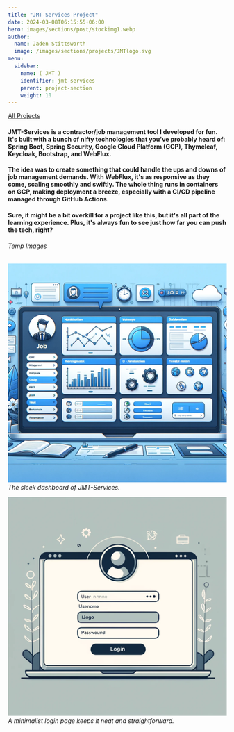```yaml
---
title: "JMT-Services Project"
date: 2024-03-08T06:15:55+06:00
hero: images/sections/post/stockimg1.webp
author:
  name: Jaden Stittsworth
  image: /images/sections/projects/JMTlogo.svg
menu:
  sidebar:
    name: ( JMT )
    identifier: jmt-services
    parent: project-section
    weight: 10
---
```

[All Projects](/posts/projects/)

#### **JMT-Services is a contractor/job management tool I developed for fun. It's built with a bunch of nifty technologies that you've probably heard of: Spring Boot, Spring Security, Google Cloud Platform (GCP), Thymeleaf, Keycloak, Bootstrap, and WebFlux.**

#### **The idea was to create something that could handle the ups and downs of job management demands. With WebFlux, it's as responsive as they come, scaling smoothly and swiftly. The whole thing runs in containers on GCP, making deployment a breeze, especially with a CI/CD pipeline managed through GitHub Actions.**

#### **Sure, it might be a bit overkill for a project like this, but it's all part of the learning experience. Plus, it's always fun to see just how far you can push the tech, right?**


###### _Temp Images_

![Dashboard View](images/sections/post/stockimg1.webp)
*The sleek dashboard of JMT-Services.*

![Login Page](images/sections/post/stockimage2.webp)
*A minimalist login page keeps it neat and straightforward.*
